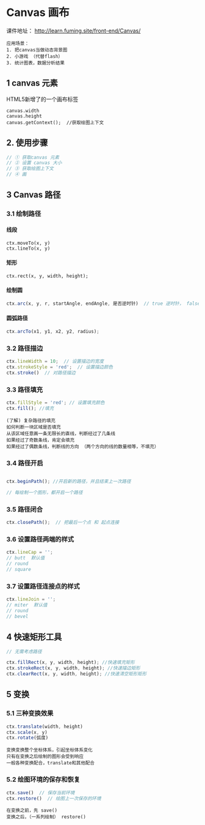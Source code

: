 
# Canvas 画布
课件地址： http://learn.fuming.site/front-end/Canvas/
```
应用场景：
1. 把canvas当做动态背景图
2. 小游戏 （代替flash）
3. 统计图表，数据分析结果

```



## 1 canvas 元素
HTML5新增了的一个画布标签
```
canvas.width
canvas.height
canvas.getContext();  //获取绘图上下文
```


## 2. 使用步骤
```js
// ① 获取canvas 元素
// ② 设置 canvas 大小
// ③ 获取绘图上下文
// ④ 画
```


## 3 Canvas 路径

### 3.1 绘制路径
#### 线段
```
ctx.moveTo(x, y)
ctx.lineTo(x, y)
```

#### 矩形
```
ctx.rect(x, y, width, height);
```

#### 绘制圆
```js
ctx.arc(x, y, r, startAngle, endAngle, 是否逆时针)  // true 逆时针， false顺时针(默认)
```

#### 圆弧路径
```js
ctx.arcTo(x1, y1, x2, y2, radius);  

```


### 3.2 路径描边
```js
ctx.lineWidth = 10;  // 设置描边的宽度
ctx.strokeStyle = 'red';  // 设置描边颜色
ctx.stroke()  // 对路径描边
```



### 3.3 路径填充 
```js
ctx.fillStyle = 'red'; // 设置填充颜色
ctx.fill(); //填充
```
```
(了解) 复杂路径的填充
如何判断一块区域是否填充
从该区域任意画一条无限长的直线，判断经过了几条线
如果经过了奇数条线，肯定会填充
如果经过了偶数条线，判断线的方向 （两个方向的线的数量相等，不填充）

```

### 3.4 路径开启
```js

ctx.beginPath(); //开启新的路径，并且结束上一次路径

// 每绘制一个图形，都开启一个路径
```


### 3.5 路径闭合
```js
ctx.closePath();  // 把最后一个点 和 起点连接

```


### 3.6 设置路径两端的样式
```js
ctx.lineCap = '';  
// butt  默认值
// round 
// square

```

### 3.7 设置路径连接点的样式
```js
ctx.lineJoin = '';
// miter  默认值
// round
// bevel
```








## 4 快速矩形工具
```js
// 无需考虑路径

ctx.fillRect(x, y, width, height); //快速填充矩形
ctx.strokeRect(x, y, width, height); //快速描边矩形
ctx.clearRect(x, y, width, height); //快速清空矩形矩形
```


## 5 变换
### 5.1 三种变换效果
```js
ctx.translate(width, height)
ctx.scale(x, y)
ctx.rotate(弧度)

```
```
变换变换整个坐标体系，引起坐标体系变化
只有在变换之后绘制的图形会受到响应
一般各种变换配合，translate和其他配合
```


### 5.2 绘图环境的保存和恢复
```js
ctx.save()  // 保存当前环境
ctx.restore()  // 绘图上一次保存的环境
```
```
在变换之前，先 save()
变换之后，（一系列绘制） restore()

```